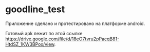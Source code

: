 # goodline_test

Приложение сделано и протестировано на платформе android.

Готовый apk лежит по этой ссылке https://drive.google.com/file/d/18eO7tvru2pPacqB81-HtdSZ_1KW3BPox/view.
